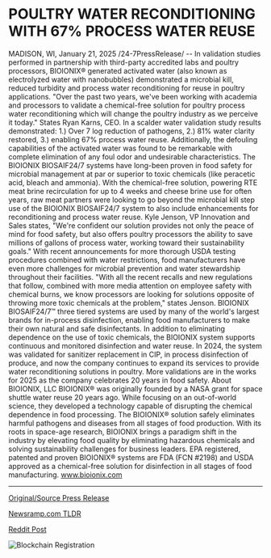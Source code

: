 # POULTRY WATER RECONDITIONING WITH 67% PROCESS WATER REUSE

MADISON, WI, January 21, 2025 /24-7PressRelease/ -- In validation studies performed in partnership with third-party accredited labs and poultry processors, BIOIONIX® generated activated water (also known as electrolyzed water with nanobubbles) demonstrated a microbial kill, reduced turbidity and process water reconditioning for reuse in poultry applications.  "Over the past two years, we've been working with academia and processors to validate a chemical-free solution for poultry process water reconditioning which will change the poultry industry as we perceive it today." States Ryan Karns, CEO. In a scalder water validation study results demonstrated: 1.) Over 7 log reduction of pathogens, 2.) 81% water clarity restored, 3.) enabling 67% process water reuse. Additionally, the defouling capabilities of the activated water was found to be remarkable with complete elimination of any foul odor and undesirable characteristics.   The BIOIONIX BIOSAIF24/7 systems have long-been proven in food safety for microbial management at par or superior to toxic chemicals (like peracetic acid, bleach and ammonia). With the chemical-free solution, powering RTE meat brine recirculation for up to 4 weeks and cheese brine use for often years, raw meat partners were looking to go beyond the microbial kill step use of the BIOIONIX BIOSAIF24/7 system to also include enhancements for reconditioning and process water reuse. Kyle Jenson, VP Innovation and Sales states, "We're confident our solution provides not only the peace of mind for food safety, but also offers poultry processors the ability to save millions of gallons of process water, working toward their sustainability goals."   With recent announcements for more thorough USDA testing procedures combined with water restrictions, food manufacturers have even more challenges for microbial prevention and water stewardship throughout their facilities. "With all the recent recalls and new regulations that follow, combined with more media attention on employee safety with chemical burns, we know processors are looking for solutions opposite of throwing more toxic chemicals at the problem," states Jenson.   BIOIONIX BIOSAIF24/7™ three tiered systems are used by many of the world's largest brands for in-process disinfection, enabling food manufacturers to make their own natural and safe disinfectants. In addition to eliminating dependence on the use of toxic chemicals, the BIOIONIX system supports continuous and monitored disinfection and water reuse. In 2024, the system was validated for sanitizer replacement in CIP, in process disinfection of produce, and now the company continues to expand its services to provide water reconditioning solutions in poultry. More validations are in the works for 2025 as the company celebrates 20 years in food safety.  About BIOIONIX, LLC BIOIONIX® was originally founded by a NASA grant for space shuttle water reuse 20 years ago. While focusing on an out-of-world science, they developed a technology capable of disrupting the chemical dependence in food processing. The BIOIONIX® solution safely eliminates harmful pathogens and diseases from all stages of food production. With its roots in space-age research, BIOIONIX brings a paradigm shift in the industry by elevating food quality by eliminating hazardous chemicals and solving sustainability challenges for business leaders. EPA registered, patented and proven BIOIONIX® systems are FDA (FCN #2198) and USDA approved as a chemical-free solution for disinfection in all stages of food manufacturing. www.bioionix.com 

---

[Original/Source Press Release](https://www.24-7pressrelease.com/press-release/518074/poultry-water-reconditioning-with-67-process-water-reuse)
                    

[Newsramp.com TLDR](https://newsramp.com/curated-news/bioionix-r-activated-water-revolutionizes-poultry-industry-with-pathogen-reduction-and-water-reconditioning/f6c00b931afe81a7ac86201d5ed9e2b4) 

 



[Reddit Post](https://www.reddit.com/r/newsramp/comments/1i6dxwj/bioionix_activated_water_revolutionizes_poultry/) 



![Blockchain Registration](https://cdn.newsramp.app/24-7PressRelease/qrcode/251/21/jolthOAX.webp)